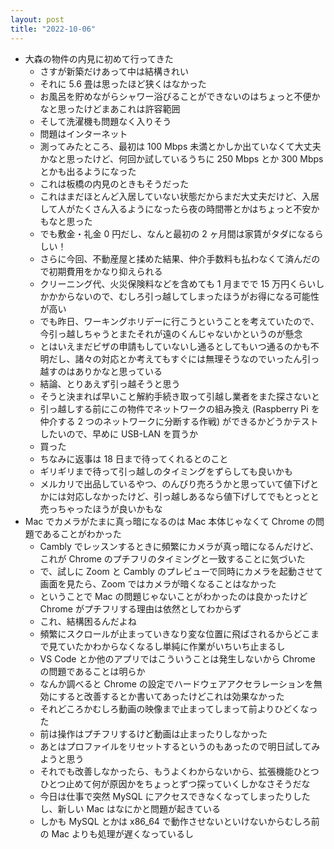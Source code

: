 ```yaml
---
layout: post
title: "2022-10-06"
---
```


* 大森の物件の内見に初めて行ってきた
    * さすが新築だけあって中は結構きれい
    * それに 5.6 畳は思ったほど狭くはなかった
    * お風呂を貯めながらシャワー浴びることができないのはちょっと不便かなと思ったけどまあこれは許容範囲
    * そして洗濯機も問題なく入りそう
    * 問題はインターネット
    * 測ってみたところ、最初は 100 Mbps 未満とかしか出ていなくて大丈夫かなと思ったけど、何回か試しているうちに 250 Mbps とか 300 Mbps とかも出るようになった
    * これは板橋の内見のときもそうだった
    * これはまだほとんど入居していない状態だからまだ大丈夫だけど、入居して人がたくさん入るようになったら夜の時間帯とかはちょっと不安かもなと思った
    * でも敷金・礼金 0 円だし、なんと最初の 2 ヶ月間は家賃がタダになるらしい！
    * さらに今回、不動産屋と揉めた結果、仲介手数料も払わなくて済んだので初期費用をかなり抑えられる
    * クリーニング代、火災保険料などを含めても 1 月までで 15 万円くらいしかかからないので、むしろ引っ越してしまったほうがお得になる可能性が高い
    * でも昨日、ワーキングホリデーに行こうということを考えていたので、今引っ越しちゃうとまたそれが遠のくんじゃないかというのが懸念
    * とはいえまだビザの申請もしていないし通るとしてもいつ通るのかも不明だし、諸々の対応とか考えてもすぐには無理そうなのでいったん引っ越すのはありかなと思っている
    * 結論、とりあえず引っ越そうと思う
    * そうと決まれば早いこと解約手続き取って引越し業者をまた探さないと
    * 引っ越しする前にこの物件でネットワークの組み換え (Raspberry Pi を仲介する 2 つのネットワークに分断する作戦) ができるかどうかテストしたいので、早めに USB-LAN を買うか
    * 買った
    * ちなみに返事は 18 日まで待ってくれるとのこと
    * ギリギリまで待って引っ越しのタイミングをずらしても良いかも
    * メルカリで出品しているやつ、のんびり売ろうかと思っていて値下げとかには対応しなかったけど、引っ越しあるなら値下げしてでもとっとと売っちゃったほうが良いかもな
* Mac でカメラがたまに真っ暗になるのは Mac 本体じゃなくて Chrome の問題であることがわかった
    * Cambly でレッスンするときに頻繁にカメラが真っ暗になるんだけど、これが Chrome のプチフリのタイミングと一致することに気づいた
    * で、試しに Zoom と Cambly のプレビューで同時にカメラを起動させて画面を見たら、Zoom ではカメラが暗くなることはなかった
    * ということで Mac の問題じゃないことがわかったのは良かったけど Chrome がプチフリする理由は依然としてわからず
    * これ、結構困るんだよね
    * 頻繁にスクロールが止まっていきなり変な位置に飛ばされるからどこまで見ていたかわからなくなるし単純に作業がいちいち止まるし
    * VS Code とか他のアプリではこういうことは発生しないから Chrome の問題であることは明らか
    * なんか調べると Chrome の設定でハードウェアアクセラレーションを無効にすると改善するとか書いてあったけどこれは効果なかった
    * それどころかむしろ動画の映像まで止まってしまって前よりひどくなった
    * 前は操作はプチフリするけど動画は止まったりしなかった
    * あとはプロファイルをリセットするというのもあったので明日試してみようと思う
    * それでも改善しなかったら、もうよくわからないから、拡張機能ひとつひとつ止めて何が原因かをちょっとずつ探っていくしかなさそうだな
    * 今日は仕事で突然 MySQL にアクセスできなくなってしまったりしたし、新しい Mac はなにかと問題が起きている
    * しかも MySQL とかは x86_64 で動作させないといけないからむしろ前の Mac よりも処理が遅くなっているし

